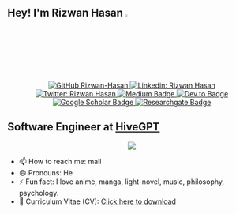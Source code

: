 ## Hey! I'm Rizwan Hasan <img src="https://media.giphy.com/media/hvRJCLFzcasrR4ia7z/giphy.gif" width="3%" />

<div align="center">
    <p>
        <a href="https://github.com/Rizwan-Hasan">
            <img src="https://img.shields.io/github/followers/Rizwan-Hasan?label=follow&amp;style=social" 
                 alt="GitHub Rizwan-Hasan" 
            />
        </a>
        <a href="https://www.linkedin.com/in/rizwan486/">
            <img src="https://img.shields.io/badge/-rizwan486-blue?style=flat-square&amp;logo=Linkedin&amp;logoColor=white&amp;link=https://www.linkedin.com/in/rizwan486/" 
                 alt="Linkedin: Rizwan Hasan" 
            />
        </a>
        <a href="https://twitter.com/Linux_Saikat">
            <img src="https://img.shields.io/twitter/follow/Linux_Saikat?style=social" 
                 alt="Twitter: Rizwan Hasan" 
            />
        </a>
        <a href="https://medium.com/@rizwan486">
            <img src="https://img.shields.io/badge/-@rizwan486-black?style=flat-square&amp;labelColor=000000&amp;logo=Medium&amp;link=https://medium.com/@rizwan486" 
                 alt="Medium Badge" 
            />
        </a>
        <a href="https://dev.to/rizwan486">
            <img src="https://img.shields.io/badge/-@rizwan486-black?style=flat-square&amp;labelColor=0A0A0A&amp;logo=dev.to&amp;link=https://dev.to/rizwan486" 
                 alt="Dev.to Badge" 
            />
        </a>
        <a href="https://scholar.google.com/citations?user=laCF688AAAAJ">
            <img src="https://img.shields.io/badge/-Google%20Scholar-356AC3?style=flat-square&amp;labelColor=0A0A0A&amp;logoColor=4285F4&amp;logo=Google+Scholar&amp;link=https://scholar.google.com/citations?user=laCF688AAAAJ"
                alt="Google Scholar Badge"
            />
        </a>
        <a href="https://www.researchgate.net/profile/Rizwan-Hasan">
            <img src="https://img.shields.io/badge/-Researchgate-00a39e?style=flat-square&amp;labelColor=0A0A0A&amp;logoColor=00CCBB&amp;logo=Researchgate&amp;link=https://www.researchgate.net/profile/Rizwan-Hasan"
                alt="Researchgate Badge"
            />
        </a>
    </p>
</div>

## Software Engineer at <a href="https://hivegpt.ai/">HiveGPT</a>

<div align="center">
    <p>
        <img src="https://github-readme-stats.vercel.app/api?username=Rizwan-Hasan&hide=issues&count_private=true&&hide_border=true&include_all_commits=false&show_icons=true&theme=calm" 
        />
    </p>
</div>

- 📫 How to reach me: mail
- 😄 Pronouns: He
- ⚡ Fun fact: I love anime, manga, light-novel, music, philosophy, psychology.
- 🦾 Curriculum Vitae (CV): [Click here to download](Curriculum%20Vitae%20(CV).pdf)

